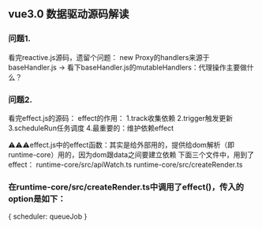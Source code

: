 ## vue3.0 数据驱动源码解读

### 问题1.
看完reactive.js源码，遗留个问题：
    new Proxy的handlers来源于baseHandler.js
        -> 看下baseHandler.js的mutableHandlers：代理操作主要做什么？


### 问题2.
看完effect.js的源码：
    effect的作用：
        1.track收集依赖
        2.trigger触发更新
        3.scheduleRun任务调度
        4.最重要的：维护依赖effect

⚠️⚠️⚠️effect.js中的effect函数：其实是给外部用的，提供给dom解析（即runtime-core）用的，因为dom跟data之间要建立依赖
下面三个文件中，用到了effect：
runtime-core/src/apiWatch.ts
runtime-core/src/createRender.ts


### 在runtime-core/src/createRender.ts中调用了effect()，传入的option是如下：
{
  scheduler: queueJob
}